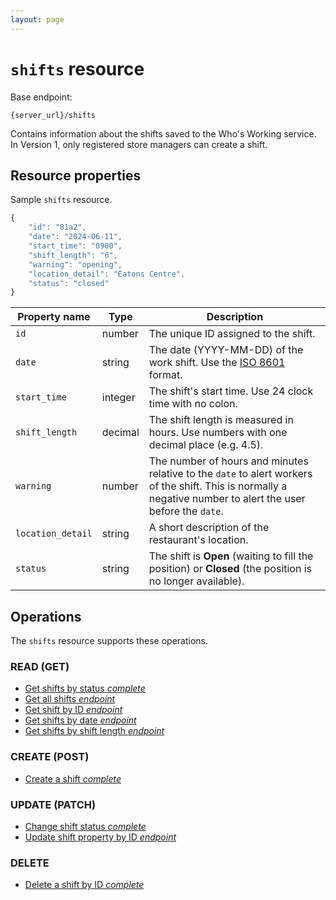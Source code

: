 ```yaml
---
layout: page
---
```

# `shifts` resource

Base endpoint:

```shell
{server_url}/shifts
```

Contains information about the shifts saved to the Who's Working service. In Version 1, only registered store managers can create a shift.

## Resource properties

Sample `shifts` resource.

```js
{
    "id": "81a2",
    "date": "2024-06-11",
    "start_time": "0900",
    "shift_length": "6",
    "warning": "opening",
    "location_detail": "Eatons Centre",
    "status": "closed"
}
```

| Property name | Type | Description |
| ------------- | ----------- | ----------- |
| `id`     | number | The unique ID assigned to the shift.  |
| `date`    | string | The date (YYYY-MM-DD) of the work shift. Use the [ISO 8601](https://en.wikipedia.org/wiki/ISO_8601) format.|
| `start_time` | integer | The shift's start time. Use 24 clock time with no colon.|
| `shift_length` | decimal | The shift length is measured in hours. Use numbers with one decimal place (e.g. 4.5).|
| `warning`     | number | The number of hours and minutes relative to the `date` to alert workers of the shift. This is normally a negative number to alert the user before the `date`. |
| `location_detail`  | string | A short description of the restaurant's location.|
| `status`  | string | The shift is **Open** (waiting to fill the position) or **Closed** (the position is no longer available).|

## Operations

The `shifts` resource supports these operations.

### READ (GET)

* [Get shifts by status *complete*](get-shifts-by-status.md)
* [Get all shifts *endpoint*](get-all-shifts.md)
* [Get shift by ID *endpoint*](get-a-shift-by-id.md)
* [Get shifts by date *endpoint*](get-shifts-by-date.md)
* [Get shifts by shift length *endpoint*](get-shifts-by-length.md)

### CREATE (POST)

* [Create a shift *complete*](create-shift.md)

### UPDATE (PATCH)

* [Change shift status *complete*](change-shift-status.md)
* [Update shift property by ID *endpoint*](change-shift-by-id.md)

### DELETE

* [Delete a shift by ID *complete*](delete-shift-by-id.md)
